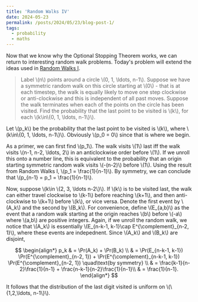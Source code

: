 ```yaml
---
title: 'Random Walks IV'
date: 2024-05-23
permalink: /posts/2024/05/23/blog-post-1/
tags:
  - probability 
  - maths
---
```


Now that we know why the Optional Stopping Theorem works, we can return to interesting random walk problems. Today's problem will extend the ideas used in [Random Walks I](https://browniannotion.github.io/posts/2024/05/13/blog-post-1/).

> Label \\(n\\) points around a circle \\(0, 1, \ldots, n-1\\). Suppose we have a symmetric random walk on this circle starting at \\(0\\) - that is at each timestep, the walk is equally likely to move one step clockwise or anti-clockwise and this is independent of all past moves. Suppose the walk terminates when each of the points on the circle has been visited. Find the probability that the last point to be visited is \\(k\\), for each \\(k\in\\{0, 1, \ldots, n-1\\}\\).

Let \\(p_k\\) be the probability that the last point to be visited is \\(k\\), where \\(k\in\\{0, 1, \ldots, n-1\\}\\). Obviously \\(p_0 = 0\\) since that is where we begin. 

As a primer, we can first find \\(p_1\\). The walk visits \\(1\\) last iff the walk visits \\(n-1, n-2, \ldots, 2\\) in an anticlockwise order before \\(1\\). If we unroll this onto a number line, this is equivalent to the probability that an origin starting symmetric random walk visits \\(-(n-2)\\) before \\(1\\). Using the result from Random Walks I, \\(p_1 = \frac{1}{n-1}\\). By symmetry, we can conclude that \\(p_{n-1} = p_1 = \frac{1}{n-1}\\).

Now, suppose \\(k\in \\{2, 3, \ldots n-2\\}\\). If \\(k\\) is to be visited last, the walk can either travel clockwise to \\(k-1\\) before reaching \\(k+1\\), and then anti-clockwise to \\(k+1\\) before \\(k\\), or vice versa. Denote the first event by \\(A_k\\) and the second by \\(B_k\\). For convenience, define \\(E_{a,b}\\) as the event that a random walk starting at the origin reaches \\(b\\) before \\(-a\\) where \\(a,b\\) are positive integers. Again, if we unroll the random walk, we notice that \\(A_k\\) is essentially \\(E_{n-k-1, k-1}\cap E^{\complement}_{n-2, 1}\\), where these events are indepednent. Since \\(A_k\\) and \\(B_k\\) are disjoint, 

$$
    \begin{align*}
        p_k 
        & = \Pr(A_k)  + \Pr(B_k) \\
        & = \Pr(E_{n-k-1, k-1}) \Pr(E^{\complement}_{n-2, 1}) + \Pr(E^{\complement}_{n-k-1, k-1}) \Pr(E^{\complement}_{n-2, 1}) \quad\text{by symmetry} \\
        & =  \frac{k-1}{n-2}\frac{1}{n-1} + \frac{n-k-1}{n-2}\frac{1}{n-1}\\
        & = \frac{1}{n-1}.
    \end{align*}
$$

It follows that the distribution of the last digit visited is uniform on \\(\\{1,2,\ldots, n-1\\}\\).